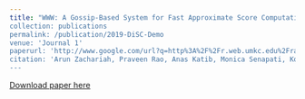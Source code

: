 ```yaml
---
title: "WWW: A Gossip-Based System for Fast Approximate Score Computation in Multinomial Bayesian Networks
collection: publications
permalink: /publication/2019-DiSC-Demo
venue: 'Journal 1'
paperurl: 'http://www.google.com/url?q=http%3A%2F%2Fr.web.umkc.edu%2Fraopr%2FDiSC-Demo-ICDE-2019.pdf&sa=D&sntz=1&usg=AFQjCNEkYnLQ2O9lmPUSUzbLUwh1Ha_3WQ'
citation: 'Arun Zachariah, Praveen Rao, Anas Katib, Monica Senapati, Kobus Barnard - &quot;A Gossip-Based System for Fast Approximate Score Computation in Multinomial Bayesian Networks.&quot; <i>In the 35th IEEE International Conference on Data Engineering (ICDE), pages 1968-1971, Macau, China, 2019.</i>. 1(1).'
---
```

[Download paper here](http://academicpages.github.io/files/paper1.pdf)
